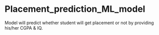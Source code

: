 # Placement_prediction_ML_model
Model will predict whether student will get placement or not by providing his/her CGPA &amp; IQ.
